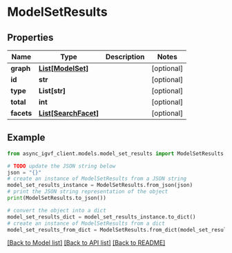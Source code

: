# ModelSetResults


## Properties

Name | Type | Description | Notes
------------ | ------------- | ------------- | -------------
**graph** | [**List[ModelSet]**](ModelSet.md) |  | [optional] 
**id** | **str** |  | [optional] 
**type** | **List[str]** |  | [optional] 
**total** | **int** |  | [optional] 
**facets** | [**List[SearchFacet]**](SearchFacet.md) |  | [optional] 

## Example

```python
from async_igvf_client.models.model_set_results import ModelSetResults

# TODO update the JSON string below
json = "{}"
# create an instance of ModelSetResults from a JSON string
model_set_results_instance = ModelSetResults.from_json(json)
# print the JSON string representation of the object
print(ModelSetResults.to_json())

# convert the object into a dict
model_set_results_dict = model_set_results_instance.to_dict()
# create an instance of ModelSetResults from a dict
model_set_results_from_dict = ModelSetResults.from_dict(model_set_results_dict)
```
[[Back to Model list]](../README.md#documentation-for-models) [[Back to API list]](../README.md#documentation-for-api-endpoints) [[Back to README]](../README.md)



